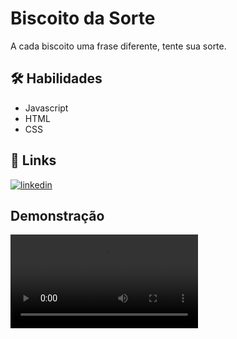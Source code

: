 
# Biscoito da Sorte
A cada biscoito uma frase diferente, tente sua sorte.


## 🛠 Habilidades
- Javascript 
- HTML
- CSS


## 🔗 Links
[![linkedin](https://img.shields.io/badge/linkedin-0A66C2?style=for-the-badge&logo=linkedin&logoColor=white)](https://www.linkedin.com/in/tharles-morais-a3272416a/)



## Demonstração
<video>
        <source src="" type="video/mp4">
</video>
